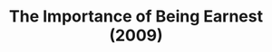 ---
layout: shows
title: The Importance of Being Earnest (2009)
poster: 
poster_credit: 
poster_alt:
poster_caption:
category: 
details:
  Theatre: Theatre Jacksonville
cast:
  Jack: Michael Lipp
crew:
external_links:
---
